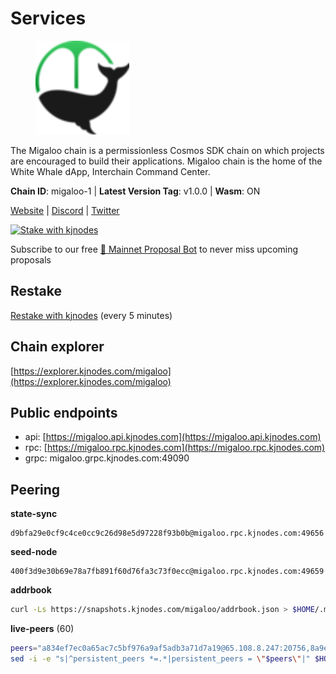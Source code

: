 # Services

<figure><img src="https://raw.githubusercontent.com/kj89/cosmos-images/main/logos/migaloo.png" width="150" alt=""><figcaption></figcaption></figure>

The Migaloo chain is a permissionless Cosmos SDK chain on which  projects are encouraged to build their applications. Migaloo chain  is the home of the White Whale dApp, Interchain Command Center.

**Chain ID**: migaloo-1 | **Latest Version Tag**: v1.0.0 | **Wasm**: ON

[Website](https://whitewhale.money) | [Discord](https://discord.gg/AyvcgD4jy3) | [Twitter](https://twitter.com/WhiteWhaleDefi)

[![Stake with kjnodes](https://i.ibb.co/cr44Q8j/button-stake-with-kjnodes.png)](https://restake.app/migaloo/migaloovaloper1jxtgnfw3tatfh90ju9j76dfrt3yea0zw2vnr8v)

Subscribe to our free [🤖 Mainnet Proposal Bot](https://t.me/kjnodes_proposal_bot) to never miss upcoming proposals

## Restake

[Restake with kjnodes](https://restake.app/migaloo/migaloovaloper1jxtgnfw3tatfh90ju9j76dfrt3yea0zw2vnr8v) (every 5 minutes)
## Chain explorer
[https://explorer.kjnodes.com/migaloo](https://explorer.kjnodes.com/migaloo)

## Public endpoints

* api: [https://migaloo.api.kjnodes.com](https://migaloo.api.kjnodes.com)
* rpc: [https://migaloo.rpc.kjnodes.com](https://migaloo.rpc.kjnodes.com)
* grpc: migaloo.grpc.kjnodes.com:49090

## Peering

**state-sync**

```text
d9bfa29e0cf9c4ce0cc9c26d98e5d97228f93b0b@migaloo.rpc.kjnodes.com:49656
```

**seed-node**

```text
400f3d9e30b69e78a7fb891f60d76fa3c73f0ecc@migaloo.rpc.kjnodes.com:49659
```

**addrbook**
```bash
curl -Ls https://snapshots.kjnodes.com/migaloo/addrbook.json > $HOME/.migalood/config/addrbook.json
```

**live-peers** (60)
```bash
peers="a834ef7ec0a65ac7c5bf976a9af5adb3a71d7a19@65.108.8.247:20756,8a9e42026a687b2762cefbd74584ccbd6afa0be1@65.109.83.124:26656,ad9d79aba19b176117aa0c73e519ee66d205b6ea@135.181.223.115:2550,45a88789d86553f6cd7c7ee48786847e462e7dd6@5.75.161.219:26656,ad4a3df80407d721cad9ea4b7016b7f5a7775bfe@162.55.239.79:26665,6c42aacf3939d503bad695d86108d214680e04a8@144.76.175.189:20756,81eefc4de6acec31ccdd519d53270be024e4fe68@51.210.223.186:7095,dfe5f91f824880e19d47475546d9874e0f2cea8c@5.79.74.229:8095,9cb7ba30c7eb7e9b516b90e09ca0f53250927440@146.59.52.135:8095,1efa54b5e318fad742f060d3938a963333bd8ae9@142.93.189.65:26656,80be85c4980deccaa2fbd710029f0eb660dadf9a@51.81.16.186:26656,70d1818f50d983bfebf4c8546b221687b76cd4b0@51.81.107.95:20756,d9bfa29e0cf9c4ce0cc9c26d98e5d97228f93b0b@65.109.88.38:49656,9c77e7e841e1e5231d0f793dfbe051e9cbb13747@94.79.54.137:16656,c616069071f0864b5b0e995f8d8961536b41ab62@15.204.141.36:26656,5429bc670b77cd9c61481912ea194bea8aa6d0cd@51.81.155.189:20756,2e756df28be5e4fa7d332ba732a160202ef86eee@167.235.21.165:26656,1d3809b25bbe6a29bc2415df77c9fc82e46fd384@18.117.74.187:26656,bad243ed32f5df33f3227aca407310e66ca19b19@116.202.143.92:20756,a46ad42b84690a2af0071f20337182b3bfba75fc@38.146.3.130:20756,9f55d181ba68c2a7b62d065fa5974bc1ada7395f@188.165.252.51:26656,d23d14793da108b107ac809f5643d5bbbbbcb6a5@65.108.75.107:46656,0326c9ee117587b7ebe3b26b00820642a8cf48ff@65.108.238.102:20756,d20e91b12956469860da37a8e538305dad8d23d4@185.119.118.110:4000,f7dede5bd05eb9615c8c6fa273e25bd4f10f56b8@65.108.109.240:3000,4236750928a4dcb742e50e30e500ebc9ee39f240@35.223.246.103:26656,2e71dbd7d4c079ba7894c5287291c17ba58a6504@141.95.47.78:26656,347e6fa3c974e91aee92da5793486ba3f1bae67d@23.88.112.67:26656,e39876398a43c0f9b93b5a82d8e38fa57c0373b5@65.109.89.19:20756,dfb44159d26b62affd7112367e082b2397bbff15@65.108.136.206:26656,8917d5ba9ff160e192a3178252856d371236f7d6@45.85.147.42:55656,fe04ff9a13d8f0b23463e832f75eb5c845bd375e@213.239.214.73:7095,2fd235d3f0a1a84abd197dcfdaf04fdabc092db8@168.119.62.80:26656,51ca404bbc73d07fc0d6529388c90f807c5acf0b@65.109.104.72:20756,59c74642d0ec4d012dd7bd0a7e5af1eadf2061b2@65.109.30.183:26656,6870906f86e474d88d077c7c55af36debe49da04@178.162.165.194:7095,b3538ee0cf0245a5d7d7c1ef82cdf4a60e7d36ed@173.215.85.171:20080,ba6f2c1a1174fbc19e1fff75922f56c779d788d8@38.146.3.131:20756,320ec920b1c1adc94556f9f64eeb575e07ef9d27@24.158.14.210:26656,9780ea85f4d0f4cb5ebca14992ce11ebe1982d35@188.172.229.26:26656,98e489fc375c4dd26eb0d2410fab4e1ab049f61b@144.126.141.236:26656,e3fee82bd16509145c45b3dc0b8f4db25315078e@212.227.13.120:26656,45c246b7f17bb9d95a3155e53ae32850de03d946@195.14.6.2:26656,3b3428d679faa1bd498b3554ca798de3a0d802c6@162.19.89.8:20756,0c38efdc028867765e68f02979958468384ad087@51.89.155.2:23656,95a68d5280d9a3ae6d688e89bd4e4fe295b11a92@31.156.88.34:26656,8ab347211b90560a0dca64ef0e4eef29012f2f67@65.109.71.119:26656,a0a450ead908bd65813322c1373802ef32c5736d@65.108.235.33:4000,ccaccdf6bafcb57197d86a1420a289cd39fe0ae9@85.10.200.231:8095,36e1c376a0c5da53382a8ccb081d6a3e4831d165@65.108.234.59:26666,78f0f5aa89b7ed92a5728dd3f67f646d8dda5213@198.244.228.162:55736,6801b2f80cdb6a02fbc7e23e1e1d393788e37e84@64.5.123.231:26656,72f41771f55bd20190e6a483245caead36f5ff38@57.128.92.207:27502,58a97513b4b96aaa4ca85445e740208cfc7c0af2@162.19.81.219:27502,080ee2ebd5eba7ddb64d37f3b220eedea1e2f3cb@89.245.24.65:17256,ea8ec0c9613b8c096938469c499a6b1e3372085a@5.181.51.80:26656,744f2ecd98984eb0e20640ca4b7be69c0be0b81d@45.83.106.141:26656,f59f9e1876f2b8401aabba612786eda163f23a8a@213.170.135.20:26134,ebc272824924ea1a27ea3183dd0b9ba713494f83@195.3.220.136:27096,0f1d4faac06ce19b964a7e5db063b328e58fdc6f@65.108.141.109:46656"
sed -i -e "s|^persistent_peers *=.*|persistent_peers = \"$peers\"|" $HOME/.migalood/config/config.toml
```
